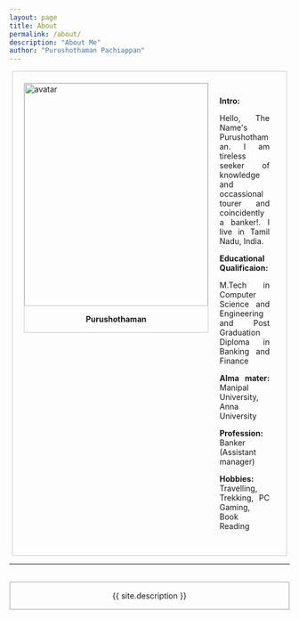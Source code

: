 ```yaml
---
layout: page
title: About
permalink: /about/
description: "About Me"
author: "Purushothaman Pachiappan"
---
```



<div style = " margin: 5px;
    border: 1px solid #ccc;
    overflow: auto;
     width: auto;
     padding: 15px;">
  
  <div style = " margin: 5px;
    border: 1px solid #ccc;
    float: left;
    overflow: auto;
     width: auto;
     ">
  
<a target="_blank" href="{{ file.path }}">

  <img src="https://raw.githubusercontent.com/purushothblog/purushoth/gh-pages/about_pic.JPG" alt="avatar" width="330" height="400 ">
</a>
    <div style=" padding: 15px;
    text-align: center" ><b>Purushothaman</b>
</div></div>

<div style = "     
    overflow: auto;
     width: auto;
     padding: 15px;
     text-align: justify;
    text-justify: inter-word;">
	<p><b>Intro:</b></p>
	<p>
Hello, The Name's Purushothaman. I am tireless seeker of knowledge and occassional tourer and coincidently a banker!.
I live in Tamil Nadu, India. 
</p>
<p><b>Educational Qualificaion:</b> </p>
<p>
M.Tech in Computer Science and Engineering and Post Graduation Diploma in Banking and Finance</p>
<p><b>
Alma mater: </b>Manipal University, Anna University</p>
<p><b>Profession:</b> Banker (Assistant manager)</p>

<p><b>Hobbies: </b>Travelling, Trekking, PC Gaming, Book Reading
</p>

</div>
</div>
<hr>
<br>
<div style=" padding: 15px;
    text-align: center;
    border: 2px solid #ccc;">
{{ site.description }}
</div>
<br>
